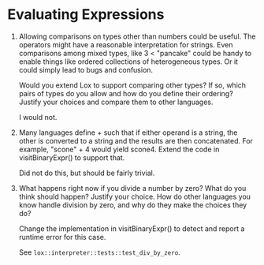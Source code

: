 # Evaluating Expressions

1. Allowing comparisons on types other than numbers could be useful. The
   operators might have a reasonable interpretation for strings. Even comparisons
   among mixed types, like 3 < "pancake" could be handy to enable things like
   ordered collections of heterogeneous types. Or it could simply lead to bugs and
   confusion.

   Would you extend Lox to support comparing other types? If so, which pairs of
   types do you allow and how do you define their ordering? Justify your choices
   and compare them to other languages.

   I would not.

2. Many languages define + such that if either operand is a string, the other is
   converted to a string and the results are then concatenated. For example,
   "scone" + 4 would yield scone4. Extend the code in visitBinaryExpr() to support
   that.

   Did not do this, but should be fairly trivial.

3. What happens right now if you divide a number by zero? What do you think
   should happen? Justify your choice. How do other languages you know handle
   division by zero, and why do they make the choices they do?

   Change the implementation in visitBinaryExpr() to detect and report a runtime
   error for this case.

   See `lox::interpreter::tests::test_div_by_zero`.
